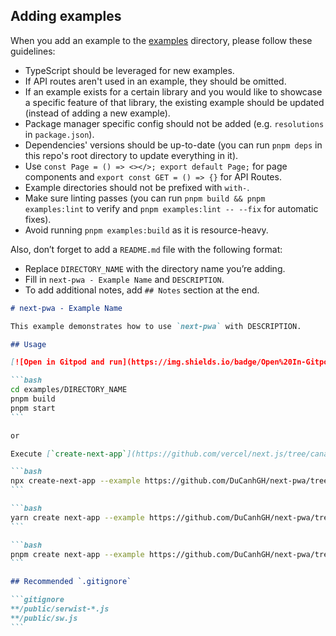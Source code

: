 ## Adding examples

When you add an example to the [examples](https://github.com/DuCanhGH/next-pwa/tree/master/examples) directory, please follow these guidelines:

- TypeScript should be leveraged for new examples.
- If API routes aren't used in an example, they should be omitted.
- If an example exists for a certain library and you would like to showcase a specific feature of that library, the existing example should be updated (instead of adding a new example).
- Package manager specific config should not be added (e.g. `resolutions` in `package.json`).
- Dependencies' versions should be up-to-date (you can run `pnpm deps` in this repo's root directory to update everything in it).
- Use `const Page = () => <></>; export default Page;` for page components and `export const GET = () => {}` for API Routes.
- Example directories should not be prefixed with `with-`.
- Make sure linting passes (you can run `pnpm build && pnpm examples:lint` to verify and `pnpm examples:lint -- --fix` for automatic fixes).
- Avoid running `pnpm examples:build` as it is resource-heavy.

Also, don’t forget to add a `README.md` file with the following format:

- Replace `DIRECTORY_NAME` with the directory name you’re adding.
- Fill in `next-pwa - Example Name` and `DESCRIPTION`.
- To add additional notes, add `## Notes` section at the end.

````markdown
# next-pwa - Example Name

This example demonstrates how to use `next-pwa` with DESCRIPTION.

## Usage

[![Open in Gitpod and run](https://img.shields.io/badge/Open%20In-Gitpod.io-%231966D2?style=for-the-badge&logo=gitpod)](https://gitpod.io/#https://github.com/DuCanhGH/next-pwa/)

```bash
cd examples/DIRECTORY_NAME
pnpm build
pnpm start
```

or

Execute [`create-next-app`](https://github.com/vercel/next.js/tree/canary/packages/create-next-app) with [npm](https://docs.npmjs.com/cli/init), [Yarn](https://yarnpkg.com/lang/en/docs/cli/create/), or [pnpm](https://pnpm.io) to bootstrap the example:

```bash
npx create-next-app --example https://github.com/DuCanhGH/next-pwa/tree/master/examples/DIRECTORY_NAME DIRECTORY_NAME-app
```

```bash
yarn create next-app --example https://github.com/DuCanhGH/next-pwa/tree/master/examples/DIRECTORY_NAME DIRECTORY_NAME-app
```

```bash
pnpm create next-app --example https://github.com/DuCanhGH/next-pwa/tree/master/examples/DIRECTORY_NAME DIRECTORY_NAME-app
```

## Recommended `.gitignore`

```gitignore
**/public/serwist-*.js
**/public/sw.js
```
````
